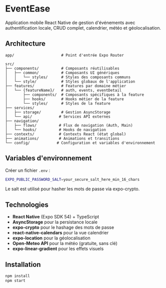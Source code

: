 # EventEase

Application mobile React Native de gestion d'événements avec authentification locale, CRUD complet, calendrier, météo et géolocalisation.

## Architecture

```
app/                     # Point d'entrée Expo Router

src/
├── components/          # Composants réutilisables
│   ├── common/          # Composants UI génériques
│   │   └── styles/      # Styles des composants communs
│   └── style/           # Styles globaux de l'application
├── features/            # Features par domaine métier
│   └── {featureName}/   # auth, events, eventDetail
│       ├── components/  # Composants spécifiques à la feature
│       ├── hooks/       # Hooks métier de la feature
│       └── styles/      # Styles de la feature
├── services/
│   ├── storage/         # Gestion AsyncStorage
│   └── api/            # Services API externes
├── navigation/
│   ├── flows/          # Flux de navigation (Auth, Main)
│   └── hooks/          # Hooks de navigation
├── contexts/           # Contexts React (état global)
├── animations/         # Animations et transitions
└── config/            # Configuration et variables d'environnement
```

## Variables d'environnement

Créer un fichier `.env` :
```bash
EXPO_PUBLIC_PASSWORD_SALT=your_secure_salt_here_min_16_chars
```

Le salt est utilisé pour hasher les mots de passe via expo-crypto.

## Technologies

- **React Native** (Expo SDK 54) + TypeScript
- **AsyncStorage** pour la persistance locale
- **expo-crypto** pour le hashage des mots de passe
- **react-native-calendars** pour la vue calendrier
- **expo-location** pour la géolocalisation
- **Open-Meteo API** pour la météo (gratuite, sans clé)
- **expo-linear-gradient** pour les effets visuels

## Installation

```bash
npm install
npm start
```

